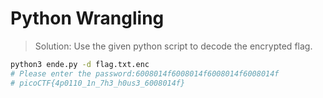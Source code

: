 # Python Wrangling

> Solution: Use the given python script to decode the encrypted flag.
```bash
python3 ende.py -d flag.txt.enc
# Please enter the password:6008014f6008014f6008014f6008014f
# picoCTF{4p0110_1n_7h3_h0us3_6008014f}
```